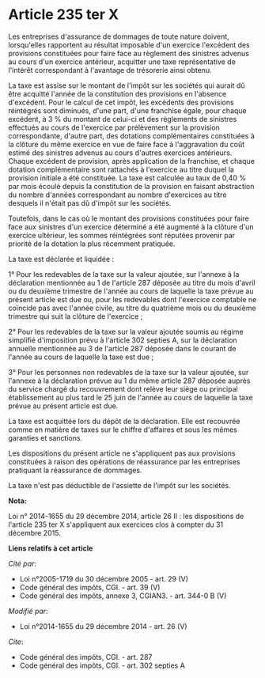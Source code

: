 # Article 235 ter X

Les entreprises d'assurance de dommages de toute nature doivent, lorsqu'elles rapportent au résultat imposable d'un exercice
l'excédent des provisions constituées pour faire face au règlement des sinistres advenus au cours d'un exercice antérieur,
acquitter une taxe représentative de l'intérêt correspondant à l'avantage de trésorerie ainsi obtenu. 

La taxe est assise sur le montant de l'impôt sur les sociétés qui aurait dû être acquitté l'année de la constitution des
provisions en l'absence d'excédent. Pour le calcul de cet impôt, les excédents des provisions réintégrés sont diminués, d'une
part, d'une franchise égale, pour chaque excédent, à 3 % du montant de celui-ci et des règlements de sinistres effectués au
cours de l'exercice par prélèvement sur la provision correspondante, d'autre part, des dotations complémentaires constituées
à la clôture du même exercice en vue de faire face à l'aggravation du coût estimé des sinistres advenus au cours d'autres
exercices antérieurs. Chaque excédent de provision, après application de la franchise, et chaque dotation complémentaire sont
rattachés à l'exercice au titre duquel la provision initiale a été constituée. La taxe est calculée au taux de 0,40 % par
mois écoulé depuis la constitution de la provision en faisant abstraction du nombre d'années correspondant au nombre
d'exercices au titre desquels il n'était pas dû d'impôt sur les sociétés. 

Toutefois, dans le cas où le montant des provisions constituées pour faire face aux sinistres d'un exercice déterminé a été
augmenté à la clôture d'un exercice ultérieur, les sommes réintégrées sont réputées provenir par priorité de la dotation la
plus récemment pratiquée. 

La taxe est déclarée et liquidée : 

1° Pour les redevables de la taxe sur la valeur ajoutée, sur l'annexe à la déclaration mentionnée au 1 de l'article 287
déposée au titre du mois d'avril ou du deuxième trimestre de l'année au cours de laquelle la taxe prévue au présent article
est due ou, pour les redevables dont l'exercice comptable ne coïncide pas avec l'année civile, au titre du quatrième mois ou
du deuxième trimestre qui suit la clôture de l'exercice ; 

2° Pour les redevables de la taxe sur la valeur ajoutée soumis au régime simplifié d'imposition prévu à l'article 302 septies
A, sur la déclaration annuelle mentionnée au 3 de l'article 287 déposée dans le courant de l'année au cours de laquelle la
taxe est due ; 

3° Pour les personnes non redevables de la taxe sur la valeur ajoutée, sur l'annexe à la déclaration prévue au 1 du même
article 287 déposée auprès du service chargé du recouvrement dont relève leur siège ou principal établissement au plus tard
le 25 juin de l'année au cours de laquelle la taxe prévue au présent article est due. 

La taxe est acquittée lors du dépôt de la déclaration. Elle est recouvrée comme en matière de taxes sur le chiffre d'affaires
et sous les mêmes garanties et sanctions. 

Les dispositions du présent article ne s'appliquent pas aux provisions constituées à raison des opérations de réassurance par
les entreprises pratiquant la réassurance de dommages.

La taxe n'est pas déductible de l'assiette de l'impôt sur les sociétés.

**Nota:**

Loi n° 2014-1655 du 29 décembre 2014, article 26 II : les dispositions de l'article 235 ter X s'appliquent aux exercices clos
à compter du 31 décembre 2015.

**Liens relatifs à cet article**

_Cité par_:

  - Loi n°2005-1719 du 30 décembre 2005 - art. 29 (V)
  - Code général des impôts, CGI. - art. 39 (V)
  - Code général des impôts, annexe 3, CGIAN3. - art. 344-0 B (V)

_Modifié par_:

  - Loi n°2014-1655 du 29 décembre 2014 - art. 26 (V)

_Cite_:

  - Code général des impôts, CGI. - art. 287
  - Code général des impôts, CGI. - art. 302 septies A
